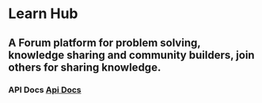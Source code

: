 # Learn Hub 
## A Forum platform for problem solving, knowledge sharing and community builders, join others for sharing knowledge.

### API Docs [Api Docs](https://learn-hub-backend-d290.onrender.com/api/docs)
